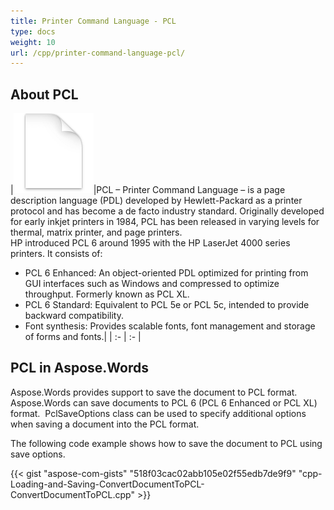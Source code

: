 ```yaml
---
title: Printer Command Language - PCL
type: docs
weight: 10
url: /cpp/printer-command-language-pcl/
---
```


## **About PCL**

|![todo:image_alt_text](printer-command-language-pcl_1)|PCL – Printer Command Language – is a page description language (PDL) developed by Hewlett-Packard as a printer protocol and has become a de facto industry standard. Originally developed for early inkjet printers in 1984, PCL has been released in varying levels for thermal, matrix printer, and page printers.<br>HP introduced PCL 6 around 1995 with the HP LaserJet 4000 series printers. It consists of:
- PCL 6 Enhanced: An object-oriented PDL optimized for printing from GUI interfaces such as Windows and compressed to optimize throughput. Formerly known as PCL XL.
- PCL 6 Standard: Equivalent to PCL 5e or PCL 5c, intended to provide backward compatibility.
- Font synthesis: Provides scalable fonts, font management and storage of forms and fonts.|
| :- | :- |

## **PCL in Aspose.Words**
Aspose.Words provides support to save the document to PCL format. Aspose.Words can save documents to PCL 6 (PCL 6 Enhanced or PCL XL) format. 
PclSaveOptions class can be used to specify additional options when saving a document into the PCL format.

The following code example shows how to save the document to PCL using save options.

{{< gist "aspose-com-gists" "518f03cac02abb105e02f55edb7de9f9" "cpp-Loading-and-Saving-ConvertDocumentToPCL-ConvertDocumentToPCL.cpp" >}}
